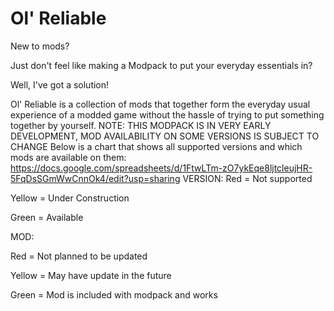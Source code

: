 # Ol' Reliable
New to mods?

Just don't feel like making a Modpack to put your everyday essentials in?

Well, I've got a solution!




Ol' Reliable is a collection of mods that together form the everyday usual experience of a modded game without the hassle of trying to put something together by yourself.
NOTE: THIS MODPACK IS IN VERY EARLY DEVELOPMENT, MOD AVAILABILITY ON SOME VERSIONS IS SUBJECT TO CHANGE
Below is a chart that shows all supported versions and which mods are available on them:
https://docs.google.com/spreadsheets/d/1FtwLTm-zO7ykEqe8ljtcleujHR-5FqDsSGmWwCnnOk4/edit?usp=sharing
VERSION:
Red = Not supported

Yellow = Under Construction

Green = Available

MOD:

Red = Not planned to be updated

Yellow = May have update in the future

Green = Mod is included with modpack and works

 
